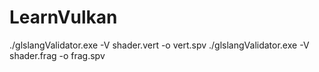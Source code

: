 # LearnVulkan

./glslangValidator.exe -V shader.vert -o vert.spv
./glslangValidator.exe -V shader.frag -o frag.spv
